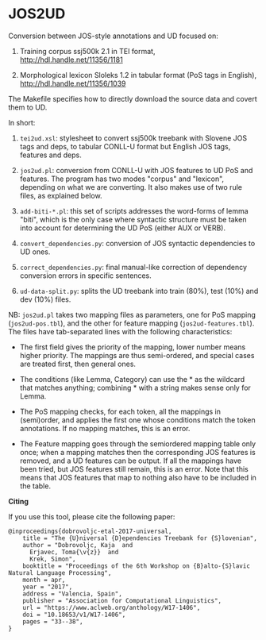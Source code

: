 # JOS2UD

Conversion between JOS-style annotations and UD focused on:

1. Training corpus ssj500k 2.1 in TEI format, http://hdl.handle.net/11356/1181

2. Morphological lexicon Sloleks 1.2 in tabular format (PoS tags in English), http://hdl.handle.net/11356/1039

The Makefile specifies how to directly download the source data and covert them to UD.

In short:

1. `tei2ud.xsl`: stylesheet to convert ssj500k treebank with Slovene
  JOS tags and deps, to tabular CONLL-U format but English JOS tags,
  features and deps.

2. `jos2ud.pl`: conversion from CONLL-U with JOS features to UD PoS and features. The program has two modes "corpus" and "lexicon", depending on what we are converting. It also makes use of two rule files, as explained below. 

3. `add-biti-*.pl`: this set of scripts addresses the word-forms of lemma "biti", which is the only case where syntactic structure must be taken into account for determining the UD PoS (either AUX or VERB). 

4. `convert_dependencies.py`: conversion of JOS syntactic dependencies to UD ones.

5. `correct_dependencies.py`: final manual-like correction of dependency conversion errors in specific sentences.

6. `ud-data-split.py`: splits the UD treebank into train (80%), test (10%) and dev (10%) files. 

NB: `jos2ud.pl` takes two mapping files as parameters, one for PoS mapping (`jos2ud-pos.tbl`), and the other for feature mapping (`jos2ud-features.tbl`). The files have tab-separated lines with the following characteristics:

* The first field gives the priority of the mapping, lower number means higher priority. The mappings are thus semi-ordered, and special cases are treated first, then general ones.

* The conditions (like Lemma, Category) can use the * as the wildcard that matches anything; combining * with a string makes sense only for Lemma.

* The PoS mapping checks, for each token, all the mappings in (semi)order, and applies the first one whose conditions match the token annotations. If no mapping matches, this is an error.

* The Feature mapping goes through the semiordered mapping table only once; when a mapping matches then the corresponding JOS features is removed, and a UD features can be output. If all the mappings have been tried, but JOS features still remain, this is an error. Note that this means that JOS features that map to nothing also have to be included in the table.

**Citing**

If you use this tool, please cite the following paper:
```
@inproceedings{dobrovoljc-etal-2017-universal,
    title = "The {U}niversal {D}ependencies Treebank for {S}lovenian",
    author = "Dobrovoljc, Kaja  and
      Erjavec, Toma{\v{z}}  and
      Krek, Simon",
    booktitle = "Proceedings of the 6th Workshop on {B}alto-{S}lavic Natural Language Processing",
    month = apr,
    year = "2017",
    address = "Valencia, Spain",
    publisher = "Association for Computational Linguistics",
    url = "https://www.aclweb.org/anthology/W17-1406",
    doi = "10.18653/v1/W17-1406",
    pages = "33--38",
}
```
